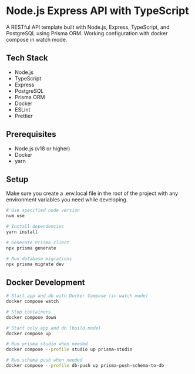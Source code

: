 # Node.js Express API with TypeScript

A RESTful API template built with Node.js, Express, TypeScript, and PostgreSQL using Prisma ORM. Working configuration with docker compose in watch mode.

## Tech Stack

- Node.js
- TypeScript
- Express
- PostgreSQL
- Prisma ORM
- Docker
- ESLint
- Prettier

## Prerequisites

- Node.js (v18 or higher)
- Docker
- yarn

## Setup

Make sure you create a .env.local file in the root of the project with any environment variables you need while developing.

```bash
# Use specified node version
nvm use

# Install dependencies
yarn install

# Generate Prisma client
npx prisma generate

# Run database migrations
npx prisma migrate dev
```

## Docker Development

```bash
# Start app and db with Docker Compose (in watch mode)
docker compose watch

# Stop containers
docker compose down

# Start only app and db (build mode)
docker compose up

# Run prisma studio when needed
docker compose --profile studio up prisma-studio

# Run schema push when needed
docker compose --profile db-push up prisma-push-schema-to-db
```
